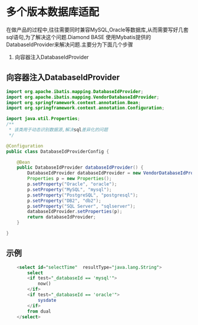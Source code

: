 # 多个版本数据库适配

在做产品的过程中,往往需要同时兼容MySQL,Oracle等数据库,从而需要写好几套sql语句,为了解决这个问题.Diamond BASE 使用Mybatis提供的DatabaseIdProvider来解决问题.主要分为下面几个步骤

1. 向容器注入DatabaseIdProvider




## 向容器注入DatabaseIdProvider

```java
import org.apache.ibatis.mapping.DatabaseIdProvider;
import org.apache.ibatis.mapping.VendorDatabaseIdProvider;
import org.springframework.context.annotation.Bean;
import org.springframework.context.annotation.Configuration;

import java.util.Properties;
/**
 * 该类用于动态识别数据源,解决sql差异化的问题
 */

@Configuration
public class DatabaseIdProviderConfig {

    @Bean
    public DatabaseIdProvider databaseIdProvider() {
        DatabaseIdProvider databaseIdProvider = new VendorDatabaseIdProvider();
        Properties p = new Properties();
        p.setProperty("Oracle", "oracle");
        p.setProperty("MySQL", "mysql");
        p.setProperty("PostgreSQL", "postgresql");
        p.setProperty("DB2", "db2");
        p.setProperty("SQL Server", "sqlserver");
        databaseIdProvider.setProperties(p);
        return databaseIdProvider;
    }

}
```

## 示例
```sql
    <select id="selectTime"  resultType="java.lang.String">
        select
        <if test="_databaseId == 'mysql'">
            now()
        </if>
        <if test="_databaseId == 'oracle'">
            sysdate
        </if>
        from dual
    </select>
```